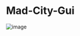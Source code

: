 # Mad-City-Gui
![image](https://user-images.githubusercontent.com/74961723/121993322-792e4f80-cdcd-11eb-9bbe-858387beb212.png)
